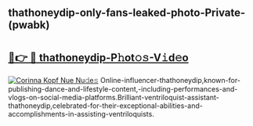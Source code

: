 ## thathoneydip-only-fans​-leaked-photo​-Private-(pwabk)


# <h2><a href="https://mediaupload.pro?title=thathoneydip&ref=git">🔗👉 🔴 thathoneydip-P𝚑ot𝚘𝚜-V𝚒d𝚎o</a></h2>

[![Corinna Kopf Nue Nu𝚍e𝚜](https://i.imgur.com/0qMVB7G.gif)](https://mediaupload.pro?title=thathoneydip&ref=git)
Online-influencer-thathoneydip,known-for-publishing-dance-and-lifestyle-content,-including-performances-and-vlogs-on-social-media-platforms.Brilliant-ventriloquist-assistant-thathoneydip,celebrated-for-their-exceptional-abilities-and-accomplishments-in-assisting-ventriloquists.  